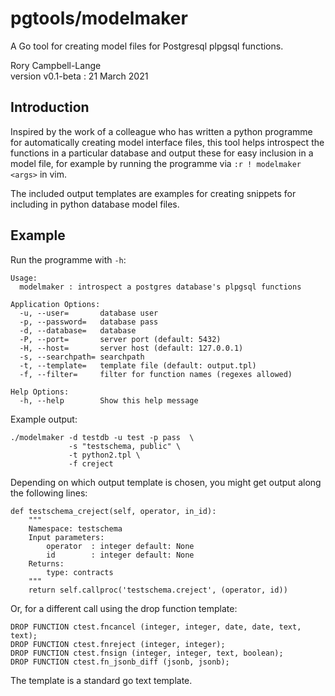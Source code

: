 # pgtools/modelmaker

A Go tool for creating model files for Postgresql plpgsql functions.

Rory Campbell-Lange  
version v0.1-beta : 21 March 2021

## Introduction

Inspired by the work of a colleague who has written a python programme
for automatically creating model interface files, this tool helps
introspect the functions in a particular database and output these for
easy inclusion in a model file, for example by running the programme via
`:r ! modelmaker <args>` in vim.

The included output templates are examples for creating snippets for
including in python database model files.

## Example

Run the programme with `-h`:

	Usage:
	  modelmaker : introspect a postgres database's plpgsql functions

	Application Options:
	  -u, --user=       database user
	  -p, --password=   database pass
	  -d, --database=   database
	  -P, --port=       server port (default: 5432)
	  -H, --host=       server host (default: 127.0.0.1)
	  -s, --searchpath= searchpath
	  -t, --template=   template file (default: output.tpl)
	  -f, --filter=     filter for function names (regexes allowed)

	Help Options:
	  -h, --help        Show this help message

Example output:

	./modelmaker -d testdb -u test -p pass  \
                 -s "testschema, public" \
                 -t python2.tpl \
                 -f creject

Depending on which output template is chosen, you might get output along
the following lines:

    def testschema_creject(self, operator, in_id):
        """
        Namespace: testschema 
        Input parameters:
            operator  : integer default: None
            id        : integer default: None
        Returns:
            type: contracts
        """
        return self.callproc('testschema.creject', (operator, id))

Or, for a different call using the drop function template:

	DROP FUNCTION ctest.fncancel (integer, integer, date, date, text, text);
	DROP FUNCTION ctest.fnreject (integer, integer);
	DROP FUNCTION ctest.fnsign (integer, integer, text, boolean);
	DROP FUNCTION ctest.fn_jsonb_diff (jsonb, jsonb);

The template is a standard go text template.
